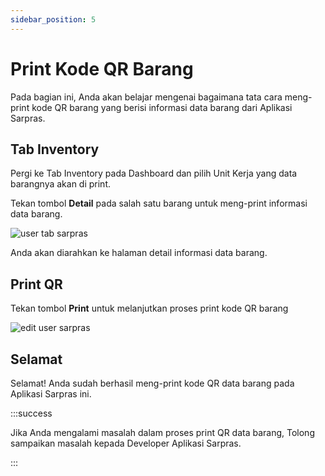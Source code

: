 ```yaml
---
sidebar_position: 5
---
```


# Print Kode QR Barang

Pada bagian ini, Anda akan belajar mengenai bagaimana tata cara meng-print kode QR barang yang berisi informasi data barang dari Aplikasi Sarpras.

## Tab Inventory

Pergi ke Tab Inventory pada Dashboard dan pilih Unit Kerja yang data barangnya akan di print.

Tekan tombol **Detail** pada salah satu barang untuk meng-print informasi data barang.

![user tab sarpras](/img/workspace.png)

Anda akan diarahkan ke halaman detail informasi data barang.

## Print QR

Tekan tombol **Print** untuk melanjutkan proses print kode QR barang

![edit user sarpras](/img/item-detail.png)

## Selamat

Selamat! Anda sudah berhasil meng-print kode QR data barang pada Aplikasi Sarpras ini.

:::success

Jika Anda mengalami masalah dalam proses print QR data barang, Tolong sampaikan masalah kepada Developer Aplikasi Sarpras.

:::
